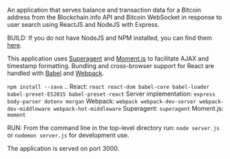 An application that serves balance and transaction data for a Bitcoin address from the Blockchain.info API and Bitcoin WebSocket in response to user search using ReactJS and NodeJS with Express.

BUILD:
If you do not have NodeJS and NPM installed, you can find them [here](https://www.nodejs.org).

This application uses [Superagent](https://visionmedia.github.io/superagent/) and [Moment.js](https://www.momentjs.com) to facilitate AJAX and timestamp formatting. Bundling and cross-browser support for React are handled with [Babel](https://babeljs.io) and [Webpack](https://webpack.js.org).

`npm install --save` ..
React: `react react-dom babel-core babel-loader babel-preset-ES2015 babel-preset-react`
Server implementation: `express body-parser dotenv morgan`
Webpack: `webpack webpack-dev-server webpack-dev-middleware webpack-hot-middleware`
Superagent: `superagent`
Moment.js: `moment`

RUN:
From the command line in the top-level directory run:
`node server.js` or `nodemon server.js` for development use.

The application is served on port 3000.
